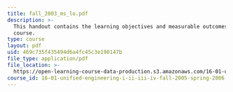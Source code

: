 ```yaml
---
title: fall_2003_ms_lo.pdf
description: >-
  This handout contains the learning objectives and measurable outcomes for this
  course.
type: course
layout: pdf
uid: 469c735f435494d6a4fc45c3e190147b
file_type: application/pdf
file_location: >-
  https://open-learning-course-data-production.s3.amazonaws.com/16-01-unified-engineering-i-ii-iii-iv-fall-2005-spring-2006/469c735f435494d6a4fc45c3e190147b_fall_2003_ms_lo.pdf
course_id: 16-01-unified-engineering-i-ii-iii-iv-fall-2005-spring-2006
---
```

